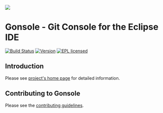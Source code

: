 ![](gonsole.png)


Gonsole - Git Console for the Eclipse IDE 
======

[![Build Status](https://img.shields.io/travis/rherrmann/gonsole.svg)](https://travis-ci.org/rherrmann/gonsole)
[![Version](https://img.shields.io/badge/version-1.3-lightgrey.svg)](http://rherrmann.github.io/gonsole/repository/)
[![EPL licensed](https://img.shields.io/badge/license-EPL-blue.svg)](https://raw.githubusercontent.com/rherrmann/eclipse-extras/master/LICENSE)

Introduction
---
Please see [project's home page](http://rherrmann.github.io/gonsole/) for detailed information.


Contributing to Gonsole
---
Please see the [contributing guidelines](CONTRIBUTING.md).
